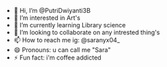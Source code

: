 - 👋 Hi, I’m @PutriDwiyanti3B
- 👀 I’m interested in Art's
- 🌱 I’m currently learning Library science
- 💞️ I’m looking to collaborate on any intrested thing's
- 📫 How to reach me ig: @saranyx04_
- 😄 Pronouns: u can call me "Sara"
- ⚡ Fun fact: i'm coffee addicted

<!---
PutriDwiyanti3B/PutriDwiyanti3B is a ✨ special ✨ repository because its `README.md` (this file) appears on your GitHub profile.
You can click the Preview link to take a look at your changes.
--->
